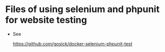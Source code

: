 #  Files of using selenium and phpunit for website testing

* See 

    https://github.com/gosick/docker-selenium-phpunit-test
